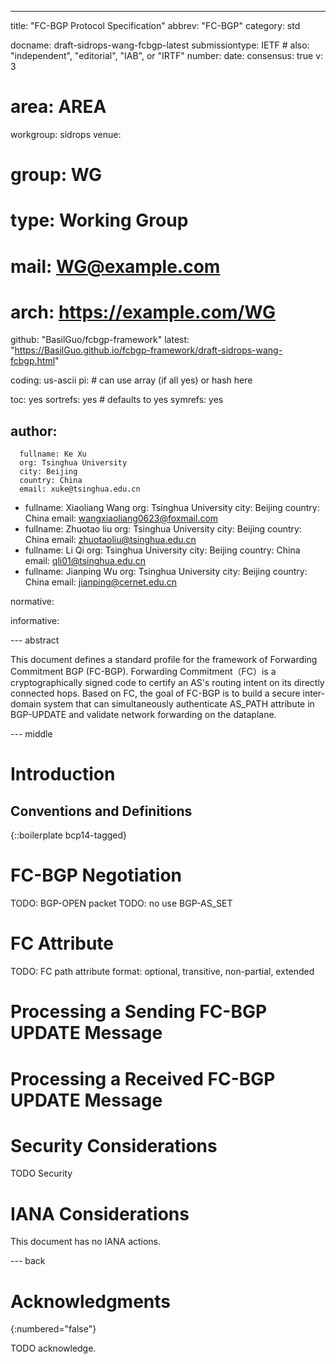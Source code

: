 ---
title: "FC-BGP Protocol Specification"
abbrev: "FC-BGP"
category: std

docname: draft-sidrops-wang-fcbgp-latest
submissiontype: IETF  # also: "independent", "editorial", "IAB", or "IRTF"
number:
date:
consensus: true
v: 3
# area: AREA
workgroup: sidrops
venue:
#  group: WG
#  type: Working Group
#  mail: WG@example.com
#  arch: https://example.com/WG
  github: "BasilGuo/fcbgp-framework"
  latest: "https://BasilGuo.github.io/fcbgp-framework/draft-sidrops-wang-fcbgp.html"

coding: us-ascii
pi:    # can use array (if all yes) or hash here

toc: yes
sortrefs: yes  # defaults to yes
symrefs: yes

author:
  -
      fullname: Ke Xu
      org: Tsinghua University
      city: Beijing
      country: China
      email: xuke@tsinghua.edu.cn
  -
      fullname: Xiaoliang Wang
      org: Tsinghua University
      city: Beijing
      country: China
      email: wangxiaoliang0623@foxmail.com
  -
      fullname: Zhuotao liu
      org: Tsinghua University
      city: Beijing
      country: China
      email: zhuotaoliu@tsinghua.edu.cn
  -
      fullname: Li Qi
      org: Tsinghua University
      city: Beijing
      country: China
      email: qli01@tsinghua.edu.cn
  -
      fullname: Jianping Wu
      org: Tsinghua University
      city: Beijing
      country: China
      email: jianping@cernet.edu.cn

normative:

informative:


--- abstract

This document defines a standard profile for the framework of Forwarding Commitment BGP (FC-BGP). Forwarding Commitment（FC）is a cryptographically signed code to certify an AS's routing intent on its directly connected hops. Based on FC, the goal of FC-BGP is to build a secure inter-domain system that can simultaneously authenticate AS_PATH attribute in BGP-UPDATE and validate network forwarding on the dataplane.


--- middle

# Introduction

## Conventions and Definitions

{::boilerplate bcp14-tagged}

# FC-BGP Negotiation

TODO: BGP-OPEN packet
TODO: no use BGP-AS_SET

# FC Attribute

TODO: FC path attribute format: optional, transitive, non-partial, extended

# Processing a Sending FC-BGP UPDATE Message

# Processing a Received FC-BGP UPDATE Message



# Security Considerations

TODO Security


# IANA Considerations

This document has no IANA actions.


--- back

# Acknowledgments
{:numbered="false"}

TODO acknowledge.
